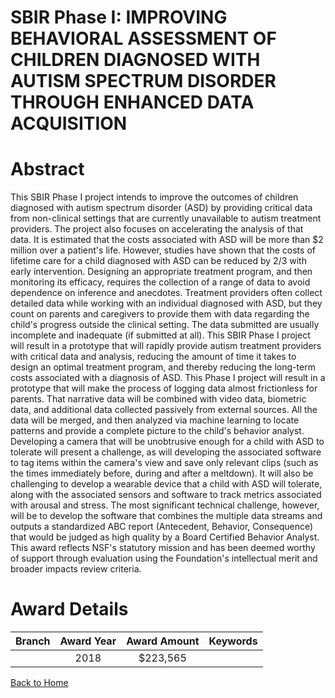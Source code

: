 
SBIR Phase I: IMPROVING BEHAVIORAL ASSESSMENT OF CHILDREN DIAGNOSED WITH AUTISM SPECTRUM DISORDER THROUGH ENHANCED DATA ACQUISITION
===================================================================================================================================

# Abstract


This SBIR Phase I project intends to improve the outcomes of children diagnosed with autism spectrum disorder (ASD) by providing critical data from non-clinical settings that are currently unavailable to autism treatment providers. The project also focuses on accelerating the analysis of that data. It is estimated that the costs associated with ASD will be more than $2 million over a patient's life. However, studies have shown that the costs of lifetime care for a child diagnosed with ASD can be reduced by 2/3 with early intervention. Designing an appropriate treatment program, and then monitoring its efficacy, requires the collection of a range of data to avoid dependence on inference and anecdotes. Treatment providers often collect detailed data while working with an individual diagnosed with ASD, but they count on parents and caregivers to provide them with data regarding the child's progress outside the clinical setting. The data submitted are usually incomplete and inadequate (if submitted at all). This SBIR Phase I project will result in a prototype that will rapidly provide autism treatment providers with critical data and analysis, reducing the amount of time it takes to design an optimal treatment program, and thereby reducing the long-term costs associated with a diagnosis of ASD. This Phase I project will result in a prototype that will make the process of logging data almost frictionless for parents. That narrative data will be combined with video data, biometric data, and additional data collected passively from external sources. All the data will be merged, and then analyzed via machine learning to locate patterns and provide a complete picture to the child's behavior analyst. Developing a camera that will be unobtrusive enough for a child with ASD to tolerate will present a challenge, as will developing the associated software to tag items within the camera's view and save only relevant clips (such as the times immediately before, during and after a meltdown). It will also be challenging to develop a wearable device that a child with ASD will tolerate, along with the associated sensors and software to track metrics associated with arousal and stress. The most significant technical challenge, however, will be to develop the software that combines the multiple data streams and outputs a standardized ABC report (Antecedent, Behavior, Consequence) that would be judged as high quality by a Board Certified Behavior Analyst. This award reflects NSF's statutory mission and has been deemed worthy of support through evaluation using the Foundation's intellectual merit and broader impacts review criteria.  

# Award Details

|Branch|Award Year|Award Amount|Keywords|
| :---: | :---: | :---: | :---: |
||2018|$223,565||
  
  


[Back to Home](https://github.com/chrischow/dod_sbir_awards#402)